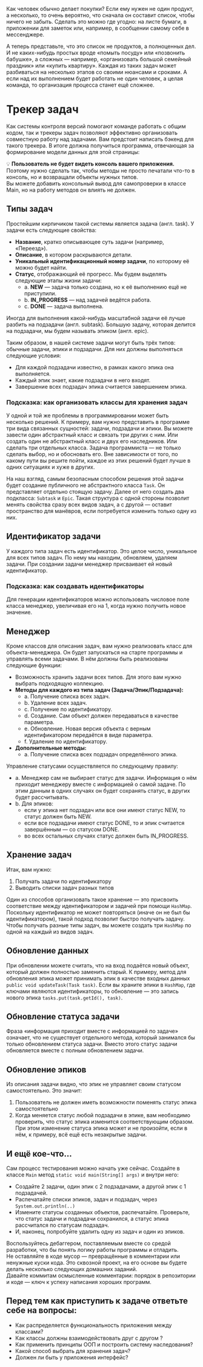 Как человек обычно делает покупки? Если ему нужен не один продукт, а несколько, то очень вероятно, что сначала он составит список, чтобы ничего не забыть. Сделать это можно где угодно: на листе бумаги, в приложении для заметок или, например, в сообщении самому себе в мессенджере.

А теперь представьте, что это список не продуктов, а полноценных дел. И не каких-нибудь простых вроде «помыть посуду» или «позвонить бабушке», а сложных — например, «организовать большой семейный праздник» или «купить квартиру». Каждая из таких задач может разбиваться на несколько этапов со своими нюансами и сроками. А если над их выполнением будет работать не один человек, а целая команда, то организация процесса станет ещё сложнее.

# Трекер задач

Как системы контроля версий помогают команде работать с общим кодом, так и трекеры задач позволяют эффективно организовать совместную работу над задачами. Вам предстоит написать бэкенд для такого трекера. В итоге должна получиться программа, отвечающая за формирование модели данных для этой страницы:

💡 **Пользователь не будет видеть консоль вашего приложения.** Поэтому нужно сделать так, чтобы методы не просто печатали что-то в консоль, но и возвращали объекты нужных типов.  
Вы можете добавить консольный вывод для самопроверки в класcе Main, но на работу методов он влиять не должен.

## Типы задач

Простейшим кирпичиком такой системы является задача (англ. task). У задачи есть следующие свойства:
- **Название**, кратко описывающее суть задачи (например, «Переезд»).
- **Описание**, в котором раскрываются детали.
- **Уникальный идентификационный номер задачи**, по которому её можно будет найти.
- **Статус**, отображающий её прогресс. Мы будем выделять следующие этапы жизни задачи:
    - a. **NEW** — задача только создана, но к её выполнению ещё не приступили.
    - b. **IN_PROGRESS** — над задачей ведётся работа.
    - c. **DONE** — задача выполнена.

Иногда для выполнения какой-нибудь масштабной задачи её лучше разбить на подзадачи (англ. subtask). Большую задачу, которая делится на подзадачи, мы будем называть эпиком (англ. epic).

Таким образом, в нашей системе задачи могут быть трёх типов: обычные задачи, эпики и подзадачи. Для них должны выполняться следующие условия:
- Для каждой подзадачи известно, в рамках какого эпика она выполняется.
- Каждый эпик знает, какие подзадачи в него входят.
- Завершение всех подзадач эпика считается завершением эпика.

### Подсказка: как организовать классы для хранения задач

У одной и той же проблемы в программировании может быть несколько решений. К примеру, вам нужно представить в программе три вида связанных сущностей: задачи, подзадачи и эпики. Вы можете завести один абстрактный класс и связать три других с ним. Или создать один не абстрактный класс и двух его наследников. Или сделать три отдельных класса. Задача программиста — не только сделать выбор, но и обосновать его. Вне зависимости от того, по какому пути вы решите пойти, каждое из этих решений будет лучше в одних ситуациях и хуже в других.

На наш взгляд, самым безопасным способом решения этой задачи будет создание публичного не абстрактного класса `Task`. Он представляет отдельно стоящую задачу. Далее от него создать два подкласса: `Subtask` и `Epic`. Такая структура с одной стороны позволит менять свойства сразу всех видов задач, а с другой — оставит пространство для манёвров, если потребуется изменить только одну из них.

## Идентификатор задачи

У каждого типа задач есть идентификатор. Это целое число, уникальное для всех типов задач. По нему мы находим, обновляем, удаляем задачи. При создании задачи менеджер присваивает ей новый идентификатор.

### Подсказка: как создавать идентификаторы

Для генерации идентификаторов можно использовать числовое поле класса менеджер, увеличивая его на 1, когда нужно получить новое значение.

## Менеджер

Кроме классов для описания задач, вам нужно реализовать класс для объекта-менеджера. Он будет запускаться на старте программы и управлять всеми задачами. В нём должны быть реализованы следующие функции:
- Возможность хранить задачи всех типов. Для этого вам нужно выбрать подходящую коллекцию.
- **Методы для каждого из типа задач (Задача/Эпик/Подзадача):**
    - a. Получение списка всех задач.
    - b. Удаление всех задач. 
    - c. Получение по идентификатору.
    - d. Создание. Сам объект должен передаваться в качестве параметра.
    - e. Обновление. Новая версия объекта с верным идентификатором передаётся в виде параметра.
    - f. Удаление по идентификатору.
- **Дополнительные методы:**
    - a. Получение списка всех подзадач определённого эпика.

Управление статусами осуществляется по следующему правилу:
- a. Менеджер сам не выбирает статус для задачи. Информация о нём приходит менеджеру вместе с информацией о самой задаче. По этим данным в одних случаях он будет сохранять статус, в других будет рассчитывать.
- b. Для эпиков:
    - если у эпика нет подзадач или все они имеют статус NEW, то статус должен быть NEW.
    - если все подзадачи имеют статус DONE, то и эпик считается завершённым — со статусом DONE.
    - во всех остальных случаях статус должен быть IN_PROGRESS.

## Хранение задач

Итак, вам нужно:
1. Получать задачи по идентификатору
2. Выводить списки задач разных типов

Один из способов организовать такое хранение — это присвоить соответствие между идентификатором и задачей при помощи `HashMap`. Поскольку идентификатор не может повторяться (иначе он не был бы идентификатором), такой подход позволит быстро получать задачу.  
Чтобы получать разные типы задач, вы можете создать три `HashMap` по одной на каждый из видов задач.

## Обновление данных

При обновлении можете считать, что на вход подаётся новый объект, который должен полностью заменить старый. К примеру, метод для обновления эпика может принимать эпик в качестве входных данных `public void updateTask(Task task)`. Если вы храните эпики в `HashMap`, где ключами являются идентификаторы, то обновление — это запись нового эпика `tasks.put(task.getId(), task)`.

## Обновление статуса задачи

Фраза «информация приходит вместе с информацией по задаче» означает, что не существует отдельного метода, который занимался бы только обновлением статуса задачи. Вместо этого статус задачи обновляется вместе с полным обновлением задачи.

## Обновление эпиков

Из описания задачи видно, что эпик не управляет своим статусом самостоятельно. Это значит:
1. Пользователь не должен иметь возможности поменять статус эпика самостоятельно
2. Когда меняется статус любой подзадачи в эпике, вам необходимо проверить, что статус эпика изменится соответствующим образом. При этом изменение статуса эпика может и не произойти, если в нём, к примеру, всё ещё есть незакрытые задачи.

## И ещё кое-что...

Cам процесс тестирования можно начать уже сейчас. Создайте в классе `Main` метод `static void main(String[] args)` и внутри него:
- Создайте 2 задачи, один эпик с 2 подзадачами, а другой эпик с 1 подзадачей.
- Распечатайте списки эпиков, задач и подзадач, через `System.out.println(..)`
- Измените статусы созданных объектов, распечатайте. Проверьте, что статус задачи и подзадачи сохранился, а статус эпика рассчитался по статусам подзадач.
- И, наконец, попробуйте удалить одну из задач и один из эпиков.

Воспользуйтесь дебаггером, поставляемым вместе со средой разработки, что бы понять логику работы программы и отладить.  
Не оставляйте в коде мусор — превращённые в комментарии или ненужные куски кода. Это сквозной проект, на его основе вы будете делать несколько следующих домашних заданий.  
Давайте коммитам осмысленные комментарии: порядок в репозитории и коде — ключ к успеху написания хороших программ.

## Перед тем как приступить к задаче ответьте себе на вопросы:
- Как распределяется функциональность приложения между классами?
- Как классы должны взаимодействовать друг с другом ?
- Как применить принципы ООП и построить систему наследования?
- Какой способ выбрать для хранения задач?
- Должен ли быть у приложения интерфейс?
